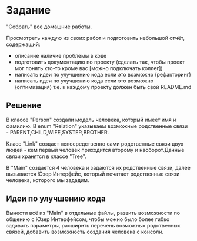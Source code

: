# Задание

"Собрать" все домашние работы.

Просмотреть каждую из своих работ и подготовить небольшой отчёт, содержащий:

- описание наличие проблемы в коде
- подготовить документацию по проекту (сделать так, чтобы проект мог понять кто-то кроме вас [можно подключать коллег])
- написать идеи по улучшению кода если это возможно (рефакторинг)
- написать идеи по улучшению кода если это возможно (оптимизация)
т.е. к каждому проекту должен быть свой README.md

## Решение

В классе "Person" создали модель человека, который имеет имя и фамилию. В enum "Relation" указываем возможные родственные связи -  PARENT,CHILD,WIFE,SYSTER,BROTHER.

Класс "Link" создает непосредственно сами родственные связи двух людей - кем первый человек приходится второму и наоборот.Данные связи хранятся в классе "Tree".

В "Main" создается 4 человека и задаются их родственные связи, далее вызывается Юзер Интерфейс, который печатает родственные связи человека, которого мы зададим.

## Идеи по улучшению кода

Вынести всё из "Main" в отдельные файлы, развить возможности по общению с Юзер Интерфейсом, чтобы можно было более гибко задавать параметры, расширить перечень возможных родственных связей, добавить возможность создания человека с консоли.
